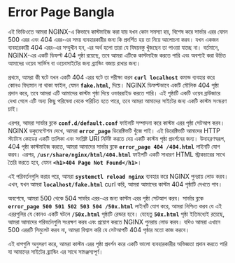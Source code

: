 # Error Page Bangla

এই ভিডিওতে আমরা NGINX-এ কিভাবে কাস্টমাইজ করা যায় যখন কোন সমস্যা হয়, বিশেষ করে সার্ভার এরর যেমন 500 এরর এবং 404 এরর-এর সময় ব্যবহারকারীর জন্য কি প্রদর্শিত হয় তা নিয়ে আলোচনা করব। যখন একজন ব্যবহারকারী 404 এরর-এর সম্মুখীন হন, এর অর্থ হলো তারা যে বিষয়বস্তু খুঁজছেন তা পাওয়া যাচ্ছে না। বর্তমানে, NGINX-এর একটি ডিফল্ট 404 পৃষ্ঠা রয়েছে, তবে আমরা এটিকে কাস্টমাইজ করতে পারি এবং অবশ্যই করা উচিত আমাদের ওয়েব সার্ভিস বা ওয়েবসাইটের জন্য ব্র্যান্ডিং বজায় রাখার জন্য।

প্রথমে, আমরা কী ঘটে যখন একটি 404 এরর ঘটে তা পরীক্ষা করব **`curl localhost`** কমান্ড ব্যবহার করে কোনও বিদ্যমান না থাকা ফাইল, যেমন **`fake.html`**, দিয়ে। NGINX ডিফল্টভাবে একটি মৌলিক 404 পৃষ্ঠা প্রদান করে, তবে আমরা এটি আমাদের কাস্টম পৃষ্ঠা দিয়ে ওভাররাইড করতে পারি। এই পৃষ্ঠাটি একটি ওয়েব ব্রাউজারে দেখা গেলে এটি অন্য কিছু পরিষেবা থেকে পরিচিত হতে পারে, তবে আমরা আমাদের সাইটের জন্য একটি কাস্টম সংস্করণ চাই।

এরপর, আমরা সার্ভার ব্লকে **`conf.d/default.conf`** ফাইলটি সম্পাদনা করে কাস্টম এরর পৃষ্ঠা সেটআপ করব। NGINX ডকুমেন্টেশন দেখে, আমরা **`error_page`** ডিরেক্টিভটি খুঁজে পাই। এই ডিরেক্টিভটি আমাদের HTTP স্ট্যাটাস কোডের একটি তালিকা এবং সংশ্লিষ্ট URI নির্দিষ্ট করতে দেয় একটি কাস্টম পৃষ্ঠা প্রদর্শনের জন্য। উদাহরণস্বরূপ, 404 পৃষ্ঠা কাস্টমাইজ করতে, আমরা আমাদের সার্ভার ব্লকে **`error_page 404 /404.html`** লাইনটি যোগ করব। এরপর, **`/usr/share/nginx/html/404.html`** ফাইলটি একটি সাধারণ HTML স্ট্রাকচারের সাথে তৈরি করতে হবে, যেমন **`<h1>404 Page Not Found</h1>`**।

এই পরিবর্তনগুলি করার পরে, আমরা **`systemctl reload nginx`** ব্যবহার করে NGINX পুনরায় লোড করব। এখন, যখন আমরা **`localhost/fake.html`** curl করি, আমরা আমাদের কাস্টম 404 পৃষ্ঠাটি দেখতে পাব।

অবশেষে, আমরা 500 থেকে 504 সার্ভার এরর-এর জন্য কাস্টম এরর পৃষ্ঠা সেটআপ করব। সার্ভার ব্লকে **`error_page 500 501 502 503 504 /50x.html`** লাইনটি যোগ করে, আমরা নিশ্চিত করব যে এই এররগুলির যে কোনও একটি ঘটলে **`/50x.html`** পৃষ্ঠাটি রেন্ডার হবে। যেহেতু **`50x.html`** পৃষ্ঠা ইতিমধ্যেই রয়েছে, আমরা আমাদের পরিবর্তনগুলি সংরক্ষণ করব এবং প্রয়োগ করতে NGINX পুনরায় লোড করব। যদিও আমরা এখানে 500 এররটি সিমুলেট করব না, আমরা বিশ্বাস করি যে সেটআপটি 404 পৃষ্ঠার মতো কাজ করবে।

এই ধাপগুলি অনুসরণ করে, আমরা কাস্টম এরর পৃষ্ঠা প্রদর্শন করে একটি ভালো ব্যবহারকারীর অভিজ্ঞতা প্রদান করতে পারি যা আমাদের সাইটের ব্র্যান্ডিং এর সাথে সামঞ্জস্যপূর্ণ।